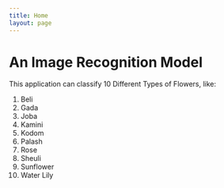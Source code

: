 ```yaml
---
title: Home
layout: page
---
```


# An Image Recognition Model
This application can classify 10 Different Types of Flowers, like: <br>
1. Beli
2. Gada
3. Joba
4. Kamini
5. Kodom
6. Palash
7. Rose
8. Sheuli
9. Sunflower
10. Water Lily
